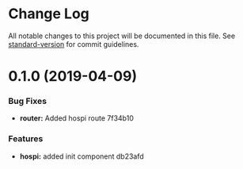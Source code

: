 # Change Log

All notable changes to this project will be documented in this file. See [standard-version](https://github.com/conventional-changelog/standard-version) for commit guidelines.

# 0.1.0 (2019-04-09)


### Bug Fixes

* **router:** Added hospi route 7f34b10


### Features

* **hospi:** added init component db23afd
